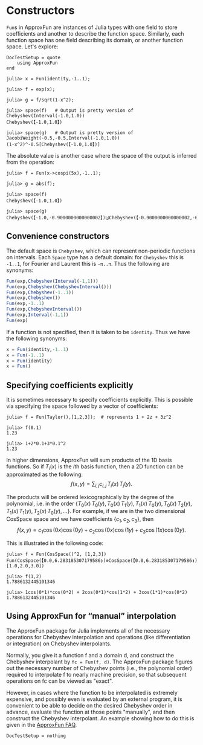# Constructors

`Fun`s in ApproxFun are instances of Julia types with one field to store coefficients and another
to describe the function space. Similarly, each function space has one field describing
its domain, or another function space. Let's explore:


```@meta
DocTestSetup = quote
    using ApproxFun
end
```


```jldoctest
julia> x = Fun(identity,-1..1);

julia> f = exp(x);

julia> g = f/sqrt(1-x^2);

julia> space(f)   # Output is pretty version of Chebyshev(Interval(-1.0,1.0))
Chebyshev(【-1.0,1.0】)

julia> space(g)   # Output is pretty version of  JacobiWeight(-0.5,-0.5,Interval(-1.0,1.0))
(1-x^2)^-0.5[Chebyshev(【-1.0,1.0】)]
```

The absolute value is
another case where the space of the output is inferred from the operation:

```jldoctest
julia> f = Fun(x->cospi(5x),-1..1);

julia> g = abs(f);

julia> space(f)
Chebyshev(【-1.0,1.0】)

julia> space(g)
Chebyshev(【-1.0,-0.9000000000000002】)⨄Chebyshev(【-0.9000000000000002,-0.6999999999999996】)⨄Chebyshev(【-0.6999999999999996,-0.5000000000000001】)⨄Chebyshev(【-0.5000000000000001,-0.30000000000000043】)⨄Chebyshev(【-0.30000000000000043,-0.09999999999999962】)⨄Chebyshev(【-0.09999999999999962,0.10000000000000053】)⨄Chebyshev(【0.10000000000000053,0.29999999999999966】)⨄Chebyshev(【0.29999999999999966,0.500000000000001】)⨄Chebyshev(【0.500000000000001,0.6999999999999998】)⨄Chebyshev(【0.6999999999999998,0.9000000000000006】)⨄Chebyshev(【0.9000000000000006,1.0】)
```

## Convenience constructors

The default space is `Chebyshev`, which can represent non-periodic functions on intervals.  Each `Space` type has a default domain: for `Chebyshev` this is `-1..1`, for Fourier and Laurent this is `-π..π`.  Thus the following
are synonyms:
```julia
Fun(exp,Chebyshev(Interval(-1,1)))
Fun(exp,Chebyshev(ChebyshevInterval()))
Fun(exp,Chebyshev(-1..1))
Fun(exp,Chebyshev())
Fun(exp,-1..1)
Fun(exp,ChebyshevInterval())
Fun(exp,Interval(-1,1))
Fun(exp)
```
If a function is not specified, then it is taken to be `identity`.  Thus we have the
following synonyms:
```julia
x = Fun(identity,-1..1)
x = Fun(-1..1)
x = Fun(identity)
x = Fun()
```


## Specifying coefficients explicitly

It is sometimes necessary to specify coefficients explicitly.  This is possible
via specifying the space followed by a vector of coefficients:
```jldoctest
julia> f = Fun(Taylor(),[1,2,3]);  # represents 1 + 2z + 3z^2

julia> f(0.1)
1.23

julia> 1+2*0.1+3*0.1^2
1.23
```

In higher dimensions, ApproxFun will sum products of the 1D basis functions. So if $T_i(x)$ is the $i$th basis function, then a 2D function can be approximated as the following:
$$f(x, \, y) = \sum_{i, j} c_{i,j} \, T_i(x) \, T_j(y).$$

The products will be ordered lexicographically by the degree of the polynomial, i.e. in the order $\{T_0(x) \, T_0(y), \, T_0(x) \, T_1(y),  \, T_1(x) \, T_0(y),  \, T_0(x) \, T_2(y),  \, T_1(x) \, T_1(y),  \, T_2(x) \, T_0(y),  \, ... \}$. For example, if we are in the two dimensional CosSpace space and we have coefficients $\{c_1, c_2, c_3\}$, then
$$ f(x, y) = c_1 \cos(0 x) \cos(0 y) + c_2 \cos(0 x) \cos(1 y) + c_3 \cos(1 x) \cos(0 y). $$

This is illustrated in the following code:
```jldoctest
julia> f = Fun(CosSpace()^2, [1,2,3])
Fun(CosSpace(【0.0,6.283185307179586❫)⊗CosSpace(【0.0,6.283185307179586❫),[1.0,2.0,3.0])

julia> f(1,2)
1.7886132445101346

julia> 1cos(0*1)*cos(0*2) + 2cos(0*1)*cos(1*2) + 3cos(1*1)*cos(0*2)
1.7886132445101346
```


## Using ApproxFun for “manual” interpolation

The ApproxFun package for Julia implements all of the necessary operations for Chebyshev interpolation and operations (like differentiation or integration) on Chebyshev interpolants.

Normally, you give it a function f and a domain d, and construct the Chebyshev interpolant by `fc = Fun(f, d)`. The ApproxFun package figures out the necessary number of Chebyshev points (i.e., the polynomial order) required to interpolate f to nearly machine precision, so that subsequent operations on fc can be viewed as "exact".

However, in cases where the function to be interpolated is extremely expensive, and possibly even is evaluated by an external program, it is convenient to be able to decide on the desired Chebyshev order in advance, evaluate the function at those points "manually", and then construct the Chebyshev interpolant. An example showing how to do this is given in the [ApproxFun FAQ](../faq.md).


```@meta
DocTestSetup = nothing
```
